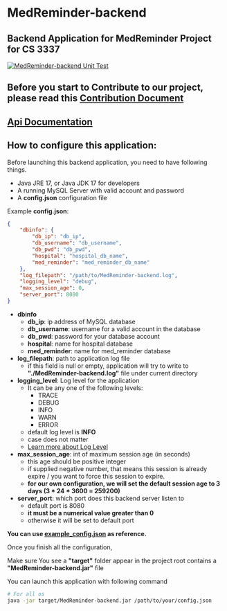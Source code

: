 
# MedReminder-backend

## Backend Application for MedReminder Project for CS 3337

[![MedReminder-backend Unit Test](https://github.com/Gavin1937/MedReminder-backend/actions/workflows/backend-unit-test.yml/badge.svg)](https://github.com/Gavin1937/MedReminder-backend/actions/workflows/backend-unit-test.yml)

## Before you start to Contribute to our project, please read this [Contribution Document](./doc/Contribution.md)

## [Api Documentation](./doc/ApiDocumentation.md)


## How to configure this application:

Before launching this backend application, you need to have following things.

* Java JRE 17, or Java JDK 17 for developers
* A running MySQL Server with valid account and password
* A **config.json** configuration file

Example **config.json**:

```json
{
    "dbinfo": {
        "db_ip": "db_ip",
        "db_username": "db_username",
        "db_pwd": "db_pwd",
        "hospital": "hospital_db_name",
        "med_reminder": "med_reminder_db_name"
    },
    "log_filepath": "/path/to/MedReminder-backend.log",
    "logging_level": "debug",
    "max_session_age": 0,
    "server_port": 8080
}
```

* **dbinfo**
  * **db_ip**: ip address of MySQL database
  * **db_username**: username for a valid account in the database
  * **db_pwd**: password for your database account
  * **hospital**: name for hospital database
  * **med_reminder**: name for med_reminder database
* **log_filepath**: path to application log file
  * if this field is null or empty, application will try to write to **"./MedReminder-backend.log"** file under current directory
* **logging_level**: Log level for the application
  * It can be any one of the following levels:
    * TRACE
    * DEBUG
    * INFO
    * WARN
    * ERROR
  * default log level is **INFO**
  * case does not matter
  * [Learn more about Log Level](https://logback.qos.ch/manual/architecture.html#basic_selection)
* **max_session_age**: int of maximum session age (in seconds)
  * this age should be positive integer
  * if supplied negative number, that means this session is already expire / you want to force this session to expire.
  * **for our own configuration, we will set the default session age to 3 days (3 * 24 * 3600 = 259200)**
* **server_port**: which port does this backend server listen to
  * default port is 8080
  * **it must be a numerical value greater than 0**
  * otherwise it will be set to default port

**You can use [example_config.json](./data/example_config.json) as reference.**

Once you finish all the configuration,

Make sure You see a **"target"** folder appear in the project root contains a **"MedReminder-backend.jar"** file

You can launch this application with following command

```sh
# For all os
java -jar target/MedReminder-backend.jar /path/to/your/config.json
```
